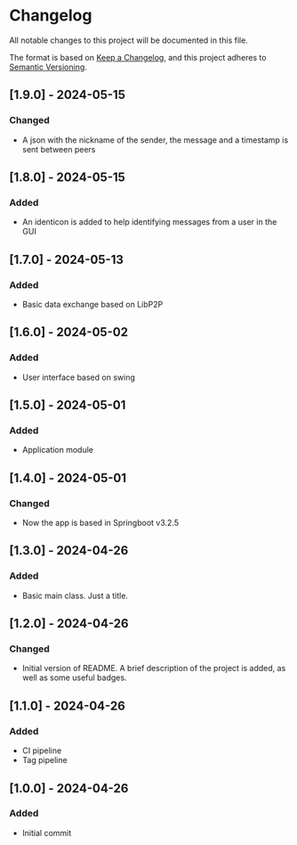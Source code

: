# Changelog

All notable changes to this project will be documented in this file.

The format is based on [Keep a Changelog](https://keepachangelog.com/en/1.1.0/),
and this project adheres to [Semantic Versioning](https://semver.org/spec/v2.0.0.html).

## [1.9.0] - 2024-05-15

### Changed

- A json with the nickname of the sender, the message and a timestamp is sent between peers

## [1.8.0] - 2024-05-15

### Added

- An identicon is added to help identifying messages from a user in the GUI

## [1.7.0] - 2024-05-13

### Added

- Basic data exchange based on LibP2P

## [1.6.0] - 2024-05-02

### Added

- User interface based on swing

## [1.5.0] - 2024-05-01

### Added

- Application module

## [1.4.0] - 2024-05-01

### Changed

- Now the app is based in Springboot v3.2.5

## [1.3.0] - 2024-04-26

### Added

- Basic main class. Just a title.

## [1.2.0] - 2024-04-26

### Changed

- Initial version of README. A brief description of the project is added, as well as some useful badges.

## [1.1.0] - 2024-04-26

### Added

- CI pipeline
- Tag pipeline

## [1.0.0] - 2024-04-26

### Added

- Initial commit
